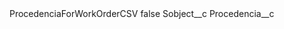 <?xml version="1.0" encoding="UTF-8"?>
<CustomMetadata xmlns="http://soap.sforce.com/2006/04/metadata" xmlns:xsi="http://www.w3.org/2001/XMLSchema-instance" xmlns:xsd="http://www.w3.org/2001/XMLSchema">
    <label>ProcedenciaForWorkOrderCSV</label>
    <protected>false</protected>
    <values>
        <field>Sobject__c</field>
        <value xsi:type="xsd:string">Procedencia__c</value>
    </values>
</CustomMetadata>
